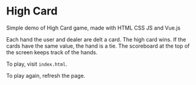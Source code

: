 # High Card
Simple demo of High Card game, made with HTML CSS JS and Vue.js

Each hand the user and dealer are delt a card. The high card wins. If the cards have the same value, the hand is a tie. The scoreboard at the top of the screen keeps track of the hands.

To play, visit `index.html`.

To play again, refresh the page.
